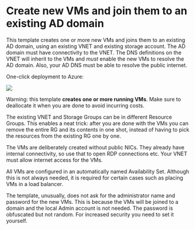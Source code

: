 # Create new VMs and join them to an existing AD domain

This template creates one or more new VMs and joins them to an 
existing AD domain, using an existing VNET and existing storage account. 
The AD domain must have connectivity to the VNET. 
The DNS definitions on the VNET will inherit to the VMs and _must_ enable
the new VMs to resolve the AD domain. Also, your AD DNS must be able to 
resolve the public internet. 

One-click deployment to Azure:

<a href="https://portal.azure.com/#create/Microsoft.Template/uri/https%3A%2F%2Fraw.githubusercontent.com%2Fwkasdorp%2Fnew-vm-with-domain-join%2Fmaster%2Fazuredeploy.json" target="_blank">
    <img src="http://azuredeploy.net/deploybutton.png"/>
</a>

Warning: this template **creates one or more running VMs**. 
Make sure to deallocate it when you are done to avoid incurring costs. 

The existing VNET and Storage Groups can be in different Resource Groups. 
This enables a neat trick: after you are done with the VMs you can remove
 the entire RG and its contents in one shot, 
instead of having to pick the resources from the existing RG one by one. 

The VMs are deliberately created without public NICs. They already
have internal connectivity, so use that to open RDP connections etc.
Your VNET must allow internet access for the VMs. 

All VMs are configured in an automatically named Availability Set. 
Although this is not always needed, it is required for certain cases such
as placing VMs in a load balancer. 

The template, unusually, does not ask for the administrator name 
and password for the new VMs. This is because the VMs will 
be joined to a domain and the local Admin account is not needed.
The password is obfuscated but not random. For increased security
you need to set it yourself. 
